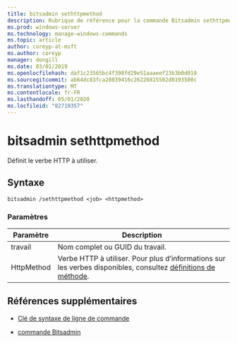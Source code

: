 ```yaml
---
title: bitsadmin sethttpmethod
description: Rubrique de référence pour la commande Bitsadmin sethttpmethod, qui définit le verbe HTTP à utiliser.
ms.prod: windows-server
ms.technology: manage-windows-commands
ms.topic: article
author: coreyp-at-msft
ms.author: coreyp
manager: dongill
ms.date: 03/01/2019
ms.openlocfilehash: daf1c23565bc4f398fd29e51aaaeef23b3b0d018
ms.sourcegitcommit: ab64dc83fca28039416c26226815502d0193500c
ms.translationtype: MT
ms.contentlocale: fr-FR
ms.lasthandoff: 05/01/2020
ms.locfileid: "82719357"
---
```

# <a name="bitsadmin-sethttpmethod"></a>bitsadmin sethttpmethod

Définit le verbe HTTP à utiliser.

## <a name="syntax"></a>Syntaxe

```
bitsadmin /sethttpmethod <job> <httpmethod>
```

### <a name="parameters"></a>Paramètres

| Paramètre | Description |
| --------- | ----------- |
| travail | Nom complet ou GUID du travail. |
| HttpMethod | Verbe HTTP à utiliser. Pour plus d’informations sur les verbes disponibles, consultez [définitions de méthode](https://www.w3.org/Protocols/rfc2616/rfc2616-sec9.html). |

## <a name="additional-references"></a>Références supplémentaires

- [Clé de syntaxe de ligne de commande](command-line-syntax-key.md)

- [commande Bitsadmin](bitsadmin.md)
